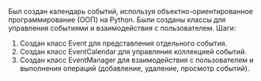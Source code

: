 Был создан календарь событий, используя объектно-ориентированное программирование (ООП) на Python. Были созданы классы для управления событиями и взаимодействия с пользователем.
Шаги:
1. Создан класс Event для представления отдельного события.
2. Создан класс EventCalendar для управления коллекцией событий.
3. Создан класс EventManager для взаимодействия с пользователем и выполнения операций (добавление, удаление, просмотр событий).
